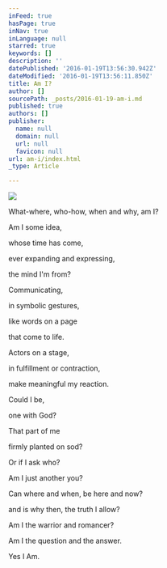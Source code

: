 ```yaml
---
inFeed: true
hasPage: true
inNav: true
inLanguage: null
starred: true
keywords: []
description: ''
datePublished: '2016-01-19T13:56:30.942Z'
dateModified: '2016-01-19T13:56:11.850Z'
title: Am I?
author: []
sourcePath: _posts/2016-01-19-am-i.md
published: true
authors: []
publisher:
  name: null
  domain: null
  url: null
  favicon: null
url: am-i/index.html
_type: Article

---
```

![](https://the-grid-user-content.s3-us-west-2.amazonaws.com/a9c980a1-d0fd-46a6-bbcb-6158aeacd60c.jpg)

What-where, who-how, when and why, am I? 

Am I some idea, 

whose time has come, 

ever expanding and expressing, 

the mind I'm from? 

Communicating, 

in symbolic gestures, 

like words on a page 

that come to life. 

Actors on a stage, 

in fulfillment or contraction, 

make meaningful my reaction. 

Could I be, 

one with God? 

That part of me 

firmly planted on sod? 

Or if I ask who? 

Am I just another you? 

Can where and when,
be here and now? 

and is why then,
the truth I allow? 

Am I the warrior and romancer? 

Am I the question and the answer. 

Yes I Am.